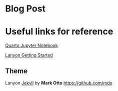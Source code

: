 # Blog Post

# Useful links for reference
[Quarto Jupyter Notebook](https://quarto.org/docs/get-started/hello/jupyter.html)

[Lanyon Getting Started](https://www.nikhita.dev/build-blog-using-github-jekyll)
 
## Theme
Lanyon [Jekyll](http://jekyllrb.com) by **Mark Otto** <https://github.com/mdo>
